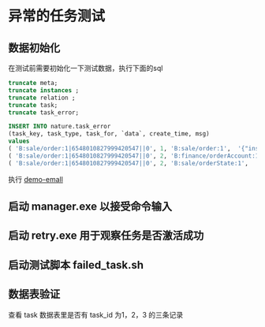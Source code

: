 # 异常的任务测试

## 数据初始化

在测试前需要初始化一下测试数据，执行下面的sql

```sql
truncate meta;
truncate instances ;
truncate relation ;
truncate task;
truncate task_error;

INSERT INTO nature.task_error
(task_key, task_type, task_for, `data`, create_time, msg)
values
( 'B:sale/order:1|6548010827999420547||0', 1, 'B:sale/order:1',  '{"instance":{"id":6548010827999420547,"path":{"meta":"B:sale/order:1"},"data":{"content":"{\\"user_id\\":123,\\"price\\":1000,\\"items\\":[{\\"item\\":{\\"id\\":1,\\"name\\":\\"phone\\",\\"price\\":800},\\"num\\":1},{\\"item\\":{\\"id\\":2,\\"name\\":\\"battery\\",\\"price\\":100},\\"num\\":2}],\\"address\\":\\"a.b.c\\"}"},"create_time":1637483762984},"next_mission":[{"to":"B:finance/orderAccount:1","executor":{"protocol":"localRust","url":"nature_demo:order_receivable"},"target_demand":{"state_add":["unpaid"]}},{"to":"B:sale/orderState:1","executor":{"protocol":"auto"},"target_demand":{"state_add":["new"]}}]}','2021-12-05',''),
( 'B:sale/order:1|6548010827999420547||0', 2, 'B:finance/orderAccount:1',  '{"to":"B:finance/orderAccount:1","executor":{"protocol":"localRust","url":"nature_demo:order_receivable"},"target_demand":{"state_add":["unpaid"]}}','2021-12-05',''),
( 'B:sale/order:1|6548010827999420547||0', 2, 'B:sale/orderState:1',  '{"to":"B:sale/orderState:1","executor":{"protocol":"auto"},"target_demand":{"state_add":["new"]}}','2021-12-05','');

```

执行 [demo-emall](../../nature-demo/doc/demo-emall.sql)

## 启动 manager.exe 以接受命令输入

## 启动 retry.exe 用于观察任务是否激活成功

## 启动测试脚本 failed_task.sh

## 数据表验证

查看 task 数据表里是否有 task_id  为1，2，3 的三条记录

